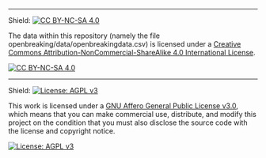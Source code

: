 <description of repository purpose>

---

Shield: [![CC BY-NC-SA 4.0][cc-by-nc-sa-shield]][cc-by-nc-sa]

The data within this repository (namely the file openbreaking/data/openbreakingdata.csv) is licensed under a
[Creative Commons Attribution-NonCommercial-ShareAlike 4.0 International License][cc-by-nc-sa].

[![CC BY-NC-SA 4.0][cc-by-nc-sa-image]][cc-by-nc-sa]

[cc-by-nc-sa]: http://creativecommons.org/licenses/by-nc-sa/4.0/
[cc-by-nc-sa-image]: https://licensebuttons.net/l/by-nc-sa/4.0/88x31.png
[cc-by-nc-sa-shield]: https://img.shields.io/badge/License-CC%20BY--NC--SA%204.0-lightgrey.svg

---
  
Shield: [![License: AGPL v3](https://img.shields.io/badge/License-AGPL%20v3-blue.svg)](https://www.gnu.org/licenses/agpl-3.0)

This work is licensed under a [GNU Affero General Public License v3.0](https://www.gnu.org/licenses/agpl-3.0.html), which means that you can make commercial use, distribute, and modify this project on the condition that you must also disclose the source code with the license and copyright notice.

[![License: AGPL v3](https://img.shields.io/badge/License-AGPL%20v3-blue.svg)](https://www.gnu.org/licenses/agpl-3.0)

[agplv3]: https://www.gnu.org/licenses/agpl-3.0.html
[agplv3-image]: https://www.gnu.org/graphics/agplv3-155x51.png
[agplv3-shield]: https://img.shields.io/badge/License-AGPL%20v3-blue.svg
